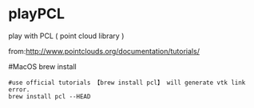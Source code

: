 # playPCL
play with PCL ( point cloud library )

from:http://www.pointclouds.org/documentation/tutorials/

#MacOS brew install
```
#use official tutorials 【brew install pcl】 will generate vtk link error.
brew install pcl --HEAD
```


